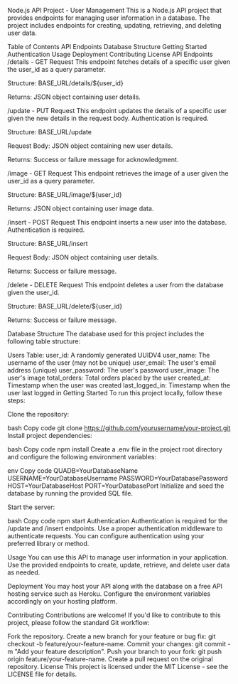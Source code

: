 Node.js API Project - User Management
This is a Node.js API project that provides endpoints for managing user information in a database. The project includes endpoints for creating, updating, retrieving, and deleting user data.

Table of Contents
API Endpoints
Database Structure
Getting Started
Authentication
Usage
Deployment
Contributing
License
API Endpoints
/details - GET Request
This endpoint fetches details of a specific user given the user_id as a query parameter.

Structure: BASE_URL/details/${user_id}

Returns: JSON object containing user details.

/update - PUT Request
This endpoint updates the details of a specific user given the new details in the request body. Authentication is required.

Structure: BASE_URL/update

Request Body: JSON object containing new user details.

Returns: Success or failure message for acknowledgment.

/image - GET Request
This endpoint retrieves the image of a user given the user_id as a query parameter.

Structure: BASE_URL/image/${user_id}

Returns: JSON object containing user image data.

/insert - POST Request
This endpoint inserts a new user into the database. Authentication is required.

Structure: BASE_URL/insert

Request Body: JSON object containing user details.

Returns: Success or failure message.

/delete - DELETE Request
This endpoint deletes a user from the database given the user_id.

Structure: BASE_URL/delete/${user_id}

Returns: Success or failure message.

Database Structure
The database used for this project includes the following table structure:

Users Table:
user_id: A randomly generated UUIDV4
user_name: The username of the user (may not be unique)
user_email: The user's email address (unique)
user_password: The user's password
user_image: The user's image
total_orders: Total orders placed by the user
created_at: Timestamp when the user was created
last_logged_in: Timestamp when the user last logged in
Getting Started
To run this project locally, follow these steps:

Clone the repository:

bash
Copy code
git clone https://github.com/yourusername/your-project.git
Install project dependencies:

bash
Copy code
npm install
Create a .env file in the project root directory and configure the following environment variables:

env
Copy code
QUADB=YourDatabaseName
USERNAME=YourDatabaseUsername
PASSWORD=YourDatabasePassword
HOST=YourDatabaseHost
PORT=YourDatabasePort
Initialize and seed the database by running the provided SQL file.

Start the server:

bash
Copy code
npm start
Authentication
Authentication is required for the /update and /insert endpoints. Use a proper authentication middleware to authenticate requests. You can configure authentication using your preferred library or method.

Usage
You can use this API to manage user information in your application. Use the provided endpoints to create, update, retrieve, and delete user data as needed.

Deployment
You may host your API along with the database on a free API hosting service such as Heroku. Configure the environment variables accordingly on your hosting platform.

Contributing
Contributions are welcome! If you'd like to contribute to this project, please follow the standard Git workflow:

Fork the repository.
Create a new branch for your feature or bug fix: git checkout -b feature/your-feature-name.
Commit your changes: git commit -m "Add your feature description".
Push your branch to your fork: git push origin feature/your-feature-name.
Create a pull request on the original repository.
License
This project is licensed under the MIT License - see the LICENSE file for details.